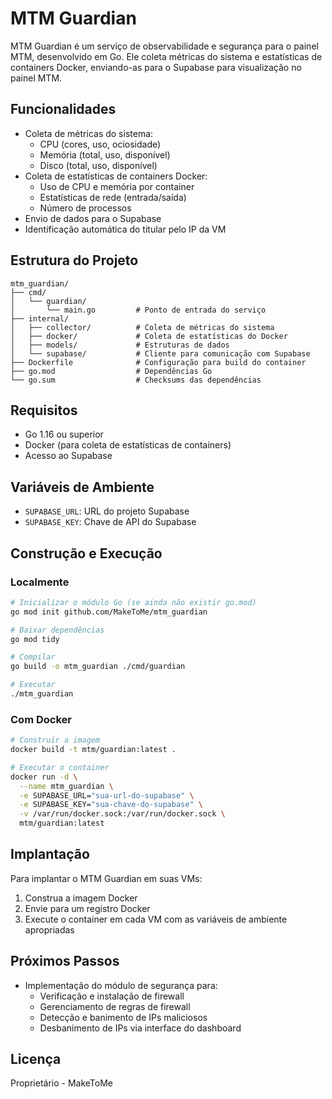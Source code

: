 # MTM Guardian

MTM Guardian é um serviço de observabilidade e segurança para o painel MTM, desenvolvido em Go. Ele coleta métricas do sistema e estatísticas de containers Docker, enviando-as para o Supabase para visualização no painel MTM.

## Funcionalidades

- Coleta de métricas do sistema:
  - CPU (cores, uso, ociosidade)
  - Memória (total, uso, disponível)
  - Disco (total, uso, disponível)
- Coleta de estatísticas de containers Docker:
  - Uso de CPU e memória por container
  - Estatísticas de rede (entrada/saída)
  - Número de processos
- Envio de dados para o Supabase
- Identificação automática do titular pelo IP da VM

## Estrutura do Projeto

```
mtm_guardian/
├── cmd/
│   └── guardian/
│       └── main.go         # Ponto de entrada do serviço
├── internal/
│   ├── collector/          # Coleta de métricas do sistema
│   ├── docker/             # Coleta de estatísticas do Docker
│   ├── models/             # Estruturas de dados
│   └── supabase/           # Cliente para comunicação com Supabase
├── Dockerfile              # Configuração para build do container
├── go.mod                  # Dependências Go
└── go.sum                  # Checksums das dependências
```

## Requisitos

- Go 1.16 ou superior
- Docker (para coleta de estatísticas de containers)
- Acesso ao Supabase

## Variáveis de Ambiente

- `SUPABASE_URL`: URL do projeto Supabase
- `SUPABASE_KEY`: Chave de API do Supabase

## Construção e Execução

### Localmente

```bash
# Inicializar o módulo Go (se ainda não existir go.mod)
go mod init github.com/MakeToMe/mtm_guardian

# Baixar dependências
go mod tidy

# Compilar
go build -o mtm_guardian ./cmd/guardian

# Executar
./mtm_guardian
```

### Com Docker

```bash
# Construir a imagem
docker build -t mtm/guardian:latest .

# Executar o container
docker run -d \
  --name mtm_guardian \
  -e SUPABASE_URL="sua-url-do-supabase" \
  -e SUPABASE_KEY="sua-chave-do-supabase" \
  -v /var/run/docker.sock:/var/run/docker.sock \
  mtm/guardian:latest
```

## Implantação

Para implantar o MTM Guardian em suas VMs:

1. Construa a imagem Docker
2. Envie para um registro Docker
3. Execute o container em cada VM com as variáveis de ambiente apropriadas

## Próximos Passos

- Implementação do módulo de segurança para:
  - Verificação e instalação de firewall
  - Gerenciamento de regras de firewall
  - Detecção e banimento de IPs maliciosos
  - Desbanimento de IPs via interface do dashboard

## Licença

Proprietário - MakeToMe

